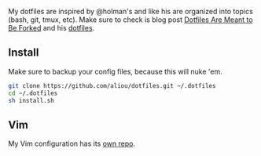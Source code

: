 My dotfiles are inspired by @holman's and like his are organized into topics
(bash, git, tmux, etc). Make sure to check is blog post [Dotfiles Are Meant to
Be Forked][holman-post] and his [dotfiles][holman-dotfiles].

## Install

Make sure to backup your config files, because this will nuke 'em.

```sh
git clone https://github.com/aliou/dotfiles.git ~/.dotfiles
cd ~/.dotfiles
sh install.sh
```

## Vim

My Vim configuration has its [own repo][vim].

[vim]: https://github.com/aliou/dotvim
[holman-post]: http://zachholman.com/2010/08/dotfiles-are-meant-to-be-forked/
[holman-dotfiles]: https://github.com/holman/dotfiles

